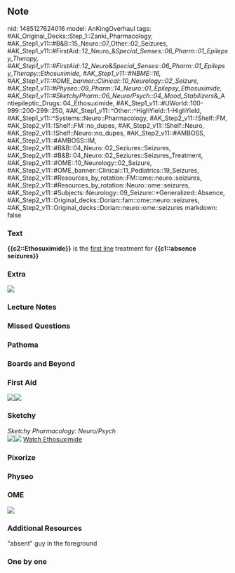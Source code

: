 ## Note
nid: 1485127624016
model: AnKingOverhaul
tags: #AK_Original_Decks::Step_1::Zanki_Pharmacology, #AK_Step1_v11::#B&B::15_Neuro::07_Other::02_Seizures, #AK_Step1_v11::#FirstAid::12_Neuro_&_Special_Senses::06_Pharm::01_Epilepsy_Therapy, #AK_Step1_v11::#FirstAid::12_Neuro_&_Special_Senses::06_Pharm::01_Epilepsy_Therapy::Ethosuximide, #AK_Step1_v11::#NBME::16, #AK_Step1_v11::#OME_banner::Clinical::10_Neurology::02_Seizure, #AK_Step1_v11::#Physeo::09_Pharm::14_Neuro::01_Epilepsy_Ethosuximide, #AK_Step1_v11::#SketchyPharm::06_Neuro/Psych::04_Mood_Stabilizers_&_Antiepileptic_Drugs::04_Ethosuximide, #AK_Step1_v11::#UWorld::100-999::200-299::250, #AK_Step1_v11::^Other::^HighYield::1-HighYield, #AK_Step1_v11::^Systems::Neuro::Pharmacology, #AK_Step2_v11::!Shelf::FM, #AK_Step2_v11::!Shelf::FM::no_dupes, #AK_Step2_v11::!Shelf::Neuro, #AK_Step2_v11::!Shelf::Neuro::no_dupes, #AK_Step2_v11::#AMBOSS, #AK_Step2_v11::#AMBOSS::IM, #AK_Step2_v11::#B&B::04_Neuro::02_Seziures::Seizures, #AK_Step2_v11::#B&B::04_Neuro::02_Seziures::Seizures_Treatment, #AK_Step2_v11::#OME::10_Neurology::02_Seizure, #AK_Step2_v11::#OME_banner::Clinical::11_Pediatrics::19_Seizures, #AK_Step2_v11::#Resources_by_rotation::FM::ome::neuro::seizures, #AK_Step2_v11::#Resources_by_rotation::Neuro::ome::seizures, #AK_Step2_v11::#Subjects::Neurology::09_Seizure::*Generalized::Absence, #AK_Step2_v11::Original_decks::Dorian::fam::ome::neuro::seizures, #AK_Step2_v11::Original_decks::Dorian::neuro::ome::seizures
markdown: false

### Text
<div>
  <b>{{c2::Ethosuximide}}</b> is the <u>first line</u> treatment
  for <b>{{c1::absence seizures}}</b>
</div>

### Extra
<img src="paste-541234598773208.jpg">

### Lecture Notes


### Missed Questions


### Pathoma


### Boards and Beyond


### First Aid
<img src="paste-688547682058243.jpg"><img src=
"paste-69565585293315.jpg">

### Sketchy
<div>
  <i>Sketchy Pharmacology: Neuro/Psych</i>
</div><img src=
"paste-37d84a2dd9e8e7eba907e04b0a6c8eda3c94097f.png"><img src=
"paste-1dbfb59442ae4109d609623853f4f56e65935e41.png"> <a href=
"https://dashboard.sketchy.com/study/medical/courses/medical-pharmacology/units/medical-pharmacology-neuro-psych/videos/medical-pharmacology-neuropsych-mood-stabilizers-and-antiepileptic-drugs-ethosuximide?utm_source=anki&utm_medium=partnership&utm_campaign=february_update&utm_content=medical">
Watch Ethosuximide</a>

### Pixorize


### Physeo


### OME
<div class="ome-widget">
  <a href=
  "https://onlinemeded.org/spa/neurology/seizure/acquire?ref=anki"><img src="_OME_AnkiFlashcards_Lesson_5.png"></a>
</div>

### Additional Resources
"absent" guy in the foreground

### One by one

